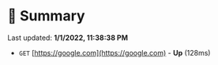 # 📖 Summary
Last updated: **1/1/2022, 11:38:38 PM**

- `GET` [https://google.com](https://google.com) - **Up** (128ms)
